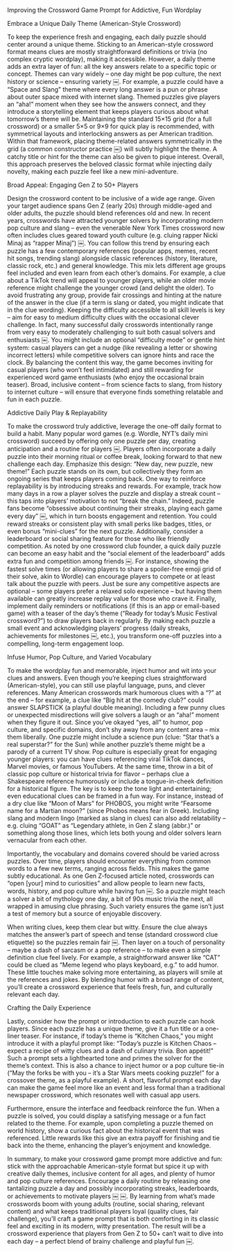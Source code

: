 Improving the Crossword Game Prompt for Addictive, Fun Wordplay

Embrace a Unique Daily Theme (American-Style Crossword)

To keep the experience fresh and engaging, each daily puzzle should center around a unique theme. Sticking to an American-style crossword format means clues are mostly straightforward definitions or trivia (no complex cryptic wordplay), making it accessible. However, a daily theme adds an extra layer of fun: all the key answers relate to a specific topic or concept. Themes can vary widely – one day might be pop culture, the next history or science – ensuring variety ￼. For example, a puzzle could have a “Space and Slang” theme where every long answer is a pun or phrase about outer space mixed with internet slang. Themed puzzles give players an “aha!” moment when they see how the answers connect, and they introduce a storytelling element that keeps players curious about what tomorrow’s theme will be. Maintaining the standard 15×15 grid (for a full crossword) or a smaller 5×5 or 9×9 for quick play is recommended, with symmetrical layouts and interlocking answers as per American tradition. Within that framework, placing theme-related answers symmetrically in the grid (a common constructor practice ￼) will subtly highlight the theme. A catchy title or hint for the theme can also be given to pique interest. Overall, this approach preserves the beloved classic format while injecting daily novelty, making each puzzle feel like a new mini-adventure.

Broad Appeal: Engaging Gen Z to 50+ Players

Design the crossword content to be inclusive of a wide age range. Given your target audience spans Gen Z (early 20s) through middle-aged and older adults, the puzzle should blend references old and new. In recent years, crosswords have attracted younger solvers by incorporating modern pop culture and slang – even the venerable New York Times crossword now often includes clues geared toward youth culture (e.g. cluing rapper Nicki Minaj as “rapper Minaj”) ￼. You can follow this trend by ensuring each puzzle has a few contemporary references (popular apps, memes, recent hit songs, trending slang) alongside classic references (history, literature, classic rock, etc.) and general knowledge. This mix lets different age groups feel included and even learn from each other’s domains. For example, a clue about a TikTok trend will appeal to younger players, while an older movie reference might challenge the younger crowd (and delight the older). To avoid frustrating any group, provide fair crossings and hinting at the nature of the answer in the clue (if a term is slang or dated, you might indicate that in the clue wording). Keeping the difficulty accessible to all skill levels is key – aim for easy to medium difficulty clues with the occasional clever challenge. In fact, many successful daily crosswords intentionally range from very easy to moderately challenging to suit both casual solvers and enthusiasts ￼. You might include an optional “difficulty mode” or gentle hint system: casual players can get a nudge (like revealing a letter or showing incorrect letters) while competitive solvers can ignore hints and race the clock. By balancing the content this way, the game becomes inviting for casual players (who won’t feel intimidated) and still rewarding for experienced word game enthusiasts (who enjoy the occasional brain teaser). Broad, inclusive content – from science facts to slang, from history to internet culture – will ensure that everyone finds something relatable and fun in each puzzle.

Addictive Daily Play & Replayability

To make the crossword truly addictive, leverage the one-off daily format to build a habit. Many popular word games (e.g. Wordle, NYT’s daily mini crossword) succeed by offering only one puzzle per day, creating anticipation and a routine for players ￼. Players often incorporate a daily puzzle into their morning ritual or coffee break, looking forward to that new challenge each day. Emphasize this design: “New day, new puzzle, new theme!” Each puzzle stands on its own, but collectively they form an ongoing series that keeps players coming back. One way to reinforce replayability is by introducing streaks and rewards. For example, track how many days in a row a player solves the puzzle and display a streak count – this taps into players’ motivation to not “break the chain.” Indeed, puzzle fans become “obsessive about continuing their streaks, playing each game every day” ￼, which in turn boosts engagement and retention. You could reward streaks or consistent play with small perks like badges, titles, or even bonus “mini-clues” for the next puzzle. Additionally, consider a leaderboard or social sharing feature for those who like friendly competition. As noted by one crossword club founder, a quick daily puzzle can become an easy habit and the “social element of the leaderboard” adds extra fun and competition among friends ￼. For instance, showing the fastest solve times (or allowing players to share a spoiler-free emoji grid of their solve, akin to Wordle) can encourage players to compete or at least talk about the puzzle with peers. Just be sure any competitive aspects are optional – some players prefer a relaxed solo experience – but having them available can greatly increase replay value for those who crave it. Finally, implement daily reminders or notifications (if this is an app or email-based game) with a teaser of the day’s theme (“Ready for today’s Music Festival crossword?”) to draw players back in regularly. By making each puzzle a small event and acknowledging players’ progress (daily streaks, achievements for milestones ￼, etc.), you transform one-off puzzles into a compelling, long-term engagement loop.

Infuse Humor, Pop Culture, and Varied Vocabulary

To make the wordplay fun and memorable, inject humor and wit into your clues and answers. Even though you’re keeping clues straightforward (American-style), you can still use playful language, puns, and clever references. Many American crosswords mark humorous clues with a “?” at the end – for example, a clue like “Big hit at the comedy club?” could answer SLAPSTICK (a playful double meaning). Including a few punny clues or unexpected misdirections will give solvers a laugh or an “aha!” moment when they figure it out. Since you’ve okayed “yes, all” to humor, pop culture, and specific domains, don’t shy away from any content area – mix them liberally. One puzzle might include a science pun (clue: “Star that’s a real superstar?” for the Sun) while another puzzle’s theme might be a parody of a current TV show. Pop culture is especially great for engaging younger players: you can have clues referencing viral TikTok dances, Marvel movies, or famous YouTubers. At the same time, throw in a bit of classic pop culture or historical trivia for flavor – perhaps clue a Shakespeare reference humorously or include a tongue-in-cheek definition for a historical figure. The key is to keep the tone light and entertaining; even educational clues can be framed in a fun way. For instance, instead of a dry clue like “Moon of Mars” for PHOBOS, you might write “Fearsome name for a Martian moon?” (since Phobos means fear in Greek). Including slang and modern lingo (marked as slang in clues) can also add relatability – e.g. cluing “GOAT” as “Legendary athlete, in Gen Z slang (abbr.)” or something along those lines, which lets both young and older solvers learn vernacular from each other.

Importantly, the vocabulary and domains covered should be varied across puzzles. Over time, players should encounter everything from common words to a few new terms, ranging across fields. This makes the game subtly educational. As one Gen Z-focused article noted, crosswords can “open [your] mind to curiosities” and allow people to learn new facts, words, history, and pop culture while having fun ￼. So a puzzle might teach a solver a bit of mythology one day, a bit of 90s music trivia the next, all wrapped in amusing clue phrasing. Such variety ensures the game isn’t just a test of memory but a source of enjoyable discovery.

When writing clues, keep them clear but witty. Ensure the clue always matches the answer’s part of speech and tense (standard crossword clue etiquette) so the puzzles remain fair ￼. Then layer on a touch of personality – maybe a dash of sarcasm or a pop reference – to make even a simple definition clue feel lively. For example, a straightforward answer like “CAT” could be clued as “Meme legend who plays keyboard, e.g.” to add humor. These little touches make solving more entertaining, as players will smile at the references and jokes. By blending humor with a broad range of content, you’ll create a crossword experience that feels fresh, fun, and culturally relevant each day.

Crafting the Daily Experience

Lastly, consider how the prompt or introduction to each puzzle can hook players. Since each puzzle has a unique theme, give it a fun title or a one-liner teaser. For instance, if today’s theme is “Kitchen Chaos,” you might introduce it with a playful prompt like: “Today’s puzzle is Kitchen Chaos – expect a recipe of witty clues and a dash of culinary trivia. Bon appétit!” Such a prompt sets a lighthearted tone and primes the solver for the theme’s context. This is also a chance to inject humor or a pop culture tie-in (“May the forks be with you – it’s a Star Wars meets cooking puzzle!” for a crossover theme, as a playful example). A short, flavorful prompt each day can make the game feel more like an event and less formal than a traditional newspaper crossword, which resonates well with casual app users.

Furthermore, ensure the interface and feedback reinforce the fun. When a puzzle is solved, you could display a satisfying message or a fun fact related to the theme. For example, upon completing a puzzle themed on world history, show a curious fact about the historical event that was referenced. Little rewards like this give an extra payoff for finishing and tie back into the theme, enhancing the player’s enjoyment and knowledge.

In summary, to make your crossword game prompt more addictive and fun: stick with the approachable American-style format but spice it up with creative daily themes, inclusive content for all ages, and plenty of humor and pop culture references. Encourage a daily routine by releasing one tantalizing puzzle a day and possibly incorporating streaks, leaderboards, or achievements to motivate players ￼ ￼. By learning from what’s made crosswords boom with young adults (routine, social sharing, relevant content) and what keeps traditional players loyal (quality clues, fair challenge), you’ll craft a game prompt that is both comforting in its classic feel and exciting in its modern, witty presentation. The result will be a crossword experience that players from Gen Z to 50+ can’t wait to dive into each day – a perfect blend of brainy challenge and playful fun ￼.
